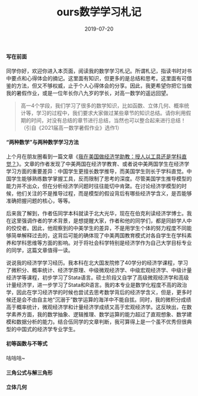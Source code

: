 ﻿---
title: ours数学学习札记
date: 2019-07-20
tags:
---

#### 写在前面

同学你好，欢迎你进入本页面，阅读我的数学学习札记。所谓札记，指读书时对书中要点和心得体会的摘记。这里面有知识，但更多的是总结和思考。这里面有可借鉴的方法，但又不够权威，止于个人心得体会的分享。因此，我更希望你把它当做我的暑假作业，或是一位年长你八九岁的学长，对高一数学的遥远回望。
<!-- more -->
> 高一4个学段，我们学习了很多的数学知识，比如函数、立体几何、概率统计等，学习的过程中，我们要求大家做过某些章节的知识总结。请你利用假期的时间，对没有总结的章节进行总结，当然也可以整合起来进行总结！（引自《2021届高一数学暑假作业》选作1）

#### “两种数学”与两种数学学习方法

上个月在朋友圈看到一篇文章《[我在美国做经济学助教：授人以工具还是学科直觉？](https://mp.weixin.qq.com/s/HXFCIbfVgs-kKAjYFC6yRw)》。文章的作者发现了中美两国在经济学教育、或者说中美两国学生在经济学学习方面的重要差异：中国学生更擅长数学推导，而美国学生则长于学科直觉。中国学生能够熟练数学掌握工具，反而限制了思考的深度。尽管美国学生推导模型的能力并不出众，但在分析经济学问题时往往能切中肯綮。在讨论经济学模型的时候，他们关注的不是推导过程，而是模型的假设背后有哪些经济学含义，是否能够准确把握问题的核心，等等。

后来我了解到，作者伍同学本科就读于北大光华，现在在伯克利读经济学博士。我在这里强调作者的学术背景，是想提醒大家，作者和他的同学们，都是同龄学人中的佼佼者。因此，他观察到的中美学生的差异，不是用学生个体的努力程度不同能够简单解释过去的，这背后可能的确体现了中美两国教育模式对各自学生在学科素养和学科思维等方面的影响。对于将社会科学特别是经济学作为自己大学目标专业的同学，这篇文章值得一读。

说说我的经济学学习经历。我本科在北大国发院修了40学分的经济学课程，学习了微积分、概率统计、经济学原理、中级微观经济学、中级宏观经济学、中级计量经济学等课程，初步学习了Stata语言。硕士阶段又自学了高级微观经济学和高级计量经济学，进一步学习了Stata和R语言。我的本专业是数学化程度不高的政治学，因此在学习经济学的时候也尝试去思考数学背后的经济学含义，但是，更多时候还是会不由自主地“沉溺于”数学运算的海洋中不能自拔。同时，我的微积分成绩高于概率统计，微观经济学和计量经济学成绩又高于宏观经济学。这反映出，在数学素养方面，我的数学抽象、逻辑推理、数学运算的能力超过了直观想象、数学建模和数据分析的能力。结合伍同学的文章判断，我可算得上是一个虽不优秀但很典型的中国式的经济学专业学生。


#### 初等函数与不等式

咕咕咕~

#### 三角公式与解三角形

#### 立体几何
